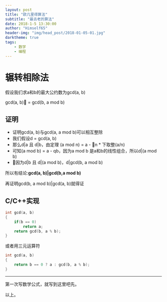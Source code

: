 ```yaml
---
layout: post
title: "欧几里得算法"
subtitle: "最古老的算法"
date: 2018-1-5 13:30:00
author: "Himself65"
header-img: "img/head_post/2018-01-05-01.jpg"
darktheme: true
tags: 
    - 数学
    - 编程
---
```

# 辗转相除法

假设我们求a和b的最大公约数为gcd(a, b)

gcd(a, b) = gcd(b, a mod b)

## 证明

- 证明gcd(a, b)与gcd(a, a mod b)可以相互整除
- 我们假设d = gcd(a, b)
- 那么d\|a 且 d\|b，由定理 (a mod n) = a - n * 下取整(a/n)
- 可知(a mod b) = a - qb，因为a mod b 是a和b的线性组合，所以d\|(a mod b)
- 因为d\|b 且 d\|(a mod b)，d\|gcd(b, a mod b)

所以有结论:**gcd(a, b)\|gcd(b,a mod b)**

再证明gcd(b, a mod b)\|gcd(a, b)就得证

## C/C++实现

``` C++
int gcd(a, b)
{
    if(b == 0)
        return a;
    return gcd(b, a % b);
}
```

或者用三元运算符

``` C++
int gcd(a, b)
{
    return b == 0 ? a : gcd(b, a % b);
}
```

---

第一次写数学公式，就写到这里吧先。

以上。